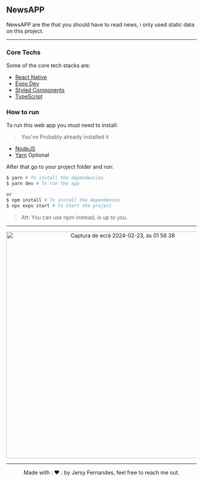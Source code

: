 ## NewsAPP

NewsAPP are the that you should have to read news, i only used static data on this project.

<hr>

### Core Techs

Some of the core tech stacks are:

- [React Native](https://reactnative.dev/)
- [Expo Dev](https://expo.dev/)
- [Styled Components](https://styled-components.com/)
- [TypeScript](https://www.typescriptlang.org/docs/handbook/advanced-types.html)

### How to run

To run this web app you must need to install:

> You've Probably already installed it

- [NodeJS](https://nodejs.org/en/)
- [Yarn](https://yarnpkg.com/) Optional

After that go to your project folder and run:

```bash
$ yarn # To install the dependencies
$ yarn dev # To run the app

or
$ npm install # To install the dependences
$ npx expo start # To Start the project
```

> Att: You can use npm instead, is up to you.

<hr>
<center>
<img width="600" alt="Captura de ecrã 2024-02-23, às 01 56 38" src="https://github.com/JersyFernandesJF/NewsAPP/assets/102835855/da658e89-a989-4bd8-94a3-357d374008bc">
</center>
<hr>
<center>
Made with : ❤️ : by Jersy Fernandes, feel free to reach me out.

<style>
  .img {
    display: inline-block;
  }

</style>
